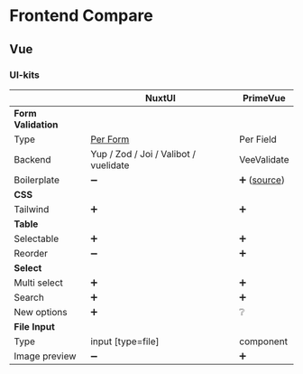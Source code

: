 # Frontend Compare

## Vue

### UI-kits

|                     | NuxtUI                                     | PrimeVue                                                 |
|---------------------|--------------------------------------------|----------------------------------------------------------|
| **Form Validation** |                                            |                                                          |
| Type                | [Per Form](https://ui.nuxt.com/forms/form) | Per Field                                                |
| Backend             | Yup / Zod / Joi / Valibot / vuelidate      | VeeValidate                                              |
| Boilerplate         | ➖                                          | ➕ ([source](https://primevue.org/textarea/#veevalidate)) |
| **CSS**             |                                            |                                                          |
| Tailwind            | ➕                                          | ➕                                                        |
| **Table**           |                                            |                                                          |
| Selectable          | ➕                                          | ➕                                                        |
| Reorder             | ➖                                          | ➕                                                        |
| **Select**          |                                            |                                                          |
| Multi select        | ➕                                          | ➕                                                        |
| Search              | ➕                                          | ➕                                                        |
| New options         | ➕                                          | ❔                                                        |
| **File Input**      |                                            |                                                          |
| Type                | input [type=file]                          | component                                                |
| Image preview       | ➖                                          | ➕                                                        |

